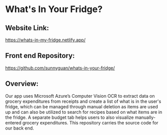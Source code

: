 # What's In Your Fridge?
## Website Link: 
https://whats-in-my-fridge.netlify.app/
## Front end Repository:
https://github.com/sunnyguan/whats-in-your-fridge/
## Overview: 
Our app uses Microsoft Azure’s Computer Vision OCR to extract data on grocery expenditures from receipts and create a list of what is in the user's fridge, which can be managed through manual deletion as items are used up and can also be utilized to search for recipes based on what items are in the fridge. A separate budget tab helps users to also visualize manually-entered grocery expenditures.
This repository carries the source code for our back end.
